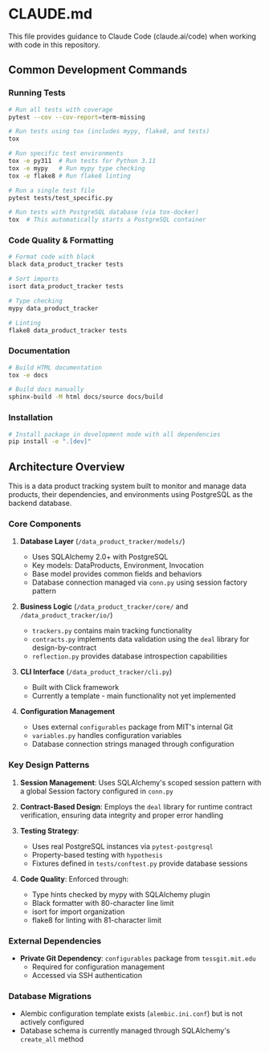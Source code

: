 # CLAUDE.md

This file provides guidance to Claude Code (claude.ai/code) when working with code in this repository.

## Common Development Commands

### Running Tests
```bash
# Run all tests with coverage
pytest --cov --cov-report=term-missing

# Run tests using tox (includes mypy, flake8, and tests)
tox

# Run specific test environments
tox -e py311  # Run tests for Python 3.11
tox -e mypy   # Run mypy type checking
tox -e flake8 # Run flake8 linting

# Run a single test file
pytest tests/test_specific.py

# Run tests with PostgreSQL database (via tox-docker)
tox  # This automatically starts a PostgreSQL container
```

### Code Quality & Formatting
```bash
# Format code with black
black data_product_tracker tests

# Sort imports
isort data_product_tracker tests

# Type checking
mypy data_product_tracker

# Linting
flake8 data_product_tracker tests
```

### Documentation
```bash
# Build HTML documentation
tox -e docs

# Build docs manually
sphinx-build -M html docs/source docs/build
```

### Installation
```bash
# Install package in development mode with all dependencies
pip install -e ".[dev]"
```

## Architecture Overview

This is a data product tracking system built to monitor and manage data products, their dependencies, and environments using PostgreSQL as the backend database.

### Core Components

1. **Database Layer** (`/data_product_tracker/models/`)
   - Uses SQLAlchemy 2.0+ with PostgreSQL
   - Key models: DataProducts, Environment, Invocation
   - Base model provides common fields and behaviors
   - Database connection managed via `conn.py` using session factory pattern

2. **Business Logic** (`/data_product_tracker/core/` and `/data_product_tracker/io/`)
   - `trackers.py` contains main tracking functionality
   - `contracts.py` implements data validation using the `deal` library for design-by-contract
   - `reflection.py` provides database introspection capabilities

3. **CLI Interface** (`/data_product_tracker/cli.py`)
   - Built with Click framework
   - Currently a template - main functionality not yet implemented

4. **Configuration Management**
   - Uses external `configurables` package from MIT's internal Git
   - `variables.py` handles configuration variables
   - Database connection strings managed through configuration

### Key Design Patterns

1. **Session Management**: Uses SQLAlchemy's scoped session pattern with a global Session factory configured in `conn.py`

2. **Contract-Based Design**: Employs the `deal` library for runtime contract verification, ensuring data integrity and proper error handling

3. **Testing Strategy**:
   - Uses real PostgreSQL instances via `pytest-postgresql`
   - Property-based testing with `hypothesis`
   - Fixtures defined in `tests/conftest.py` provide database sessions

4. **Code Quality**: Enforced through:
   - Type hints checked by mypy with SQLAlchemy plugin
   - Black formatter with 80-character line limit
   - isort for import organization
   - flake8 for linting with 81-character limit

### External Dependencies

- **Private Git Dependency**: `configurables` package from `tessgit.mit.edu`
  - Required for configuration management
  - Accessed via SSH authentication

### Database Migrations

- Alembic configuration template exists (`alembic.ini.conf`) but is not actively configured
- Database schema is currently managed through SQLAlchemy's `create_all` method
